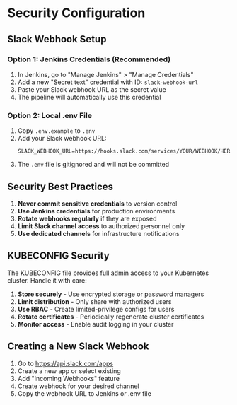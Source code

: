 # Security Configuration

## Slack Webhook Setup

### Option 1: Jenkins Credentials (Recommended)

1. In Jenkins, go to "Manage Jenkins" > "Manage Credentials"
2. Add a new "Secret text" credential with ID: `slack-webhook-url`
3. Paste your Slack webhook URL as the secret value
4. The pipeline will automatically use this credential

### Option 2: Local .env File

1. Copy `.env.example` to `.env`
2. Add your Slack webhook URL:
   ```
   SLACK_WEBHOOK_URL=https://hooks.slack.com/services/YOUR/WEBHOOK/HERE
   ```
3. The `.env` file is gitignored and will not be committed

## Security Best Practices

1. **Never commit sensitive credentials** to version control
2. **Use Jenkins credentials** for production environments
3. **Rotate webhooks regularly** if they are exposed
4. **Limit Slack channel access** to authorized personnel only
5. **Use dedicated channels** for infrastructure notifications

## KUBECONFIG Security

The KUBECONFIG file provides full admin access to your Kubernetes cluster. Handle it with care:

1. **Store securely** - Use encrypted storage or password managers
2. **Limit distribution** - Only share with authorized users
3. **Use RBAC** - Create limited-privilege configs for users
4. **Rotate certificates** - Periodically regenerate cluster certificates
5. **Monitor access** - Enable audit logging in your cluster

## Creating a New Slack Webhook

1. Go to https://api.slack.com/apps
2. Create a new app or select existing
3. Add "Incoming Webhooks" feature
4. Create webhook for your desired channel
5. Copy the webhook URL to Jenkins or .env file